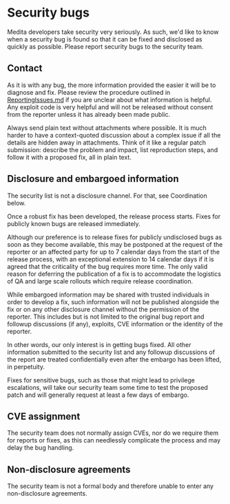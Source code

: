 <!--
===-----------------------------------------------------------------------------------===
Copyright (c) 2021 Calinescu Mihai, Bencu Bogdan

For copying notice, see https://github.com/CMihai99/medita/blob/main/COPYING.
For licenses we use, see https://github.com/CMihai99/medita/tree/main/LICENSES.
===-----------------------------------------------------------------------------------===
-->

# Security bugs

Medita developers take security very seriously. As such, we'd like to know when a
security bug is found so that it can be fixed and disclosed as quickly as possible.
Please report security bugs to the security team.

## Contact

As it is with any bug, the more information provided the easier it will be to
diagnose and fix. Please review the procedure outlined in [ReportingIssues.md](https://github.com/CMihai99/medita/blob/main/docs/how-to/ReportingIssues.md)
if you are unclear about what information is helpful. Any exploit code is very
helpful and will not be released without consent from the reporter unless
it has already been made public.

Always send plain text without attachments where possible. It is much harder to have a
context-quoted discussion about a complex issue if all the details are hidden away in
attachments. Think of it like a regular patch submission: describe the problem and
impact, list reproduction steps, and follow it with a proposed fix, all in plain text.

## Disclosure and embargoed information

The security list is not a disclosure channel. For that, see Coordination below.

Once a robust fix has been developed, the release process starts.
Fixes for publicly known bugs are released immediately.

Although our preference is to release fixes for publicly undisclosed bugs as soon
as they become available, this may be postponed at the request of the reporter or
an affected party for up to 7 calendar days from the start of the release process,
with an exceptional extension to 14 calendar days if it is agreed that the
criticality of the bug requires more time. The only valid reason for deferring
the publication of a fix is to accommodate the logistics of QA and large
scale rollouts which require release coordination.

While embargoed information may be shared with trusted individuals
in order to develop a fix, such information will not be published alongside
the fix or on any other disclosure channel without the permission of the reporter.
This includes but is not limited to the original bug report and followup
discussions (if any), exploits, CVE information or the identity of the reporter.

In other words, our only interest is in getting bugs fixed. All other information
submitted to the security list and any followup discussions of the report are
treated confidentially even after the embargo has been lifted, in perpetuity.

Fixes for sensitive bugs, such as those that might lead to privilege
escalations, will take our security team some time to test the proposed
patch and will generally request at least a few days of embargo.

## CVE assignment

The security team does not normally assign CVEs, nor do we require them for reports
or fixes, as this can needlessly complicate the process and may delay the bug handling.

## Non-disclosure agreements

The security team is not a formal body and therefore
unable to enter any non-disclosure agreements.

